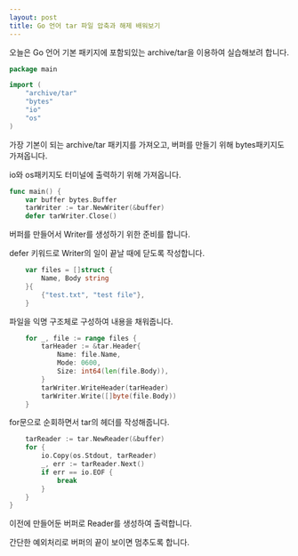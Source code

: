 ```yaml
---
layout: post
title: Go 언어 tar 파일 압축과 해제 배워보기 
---
```


오늘은 Go 언어 기본 패키지에 포함되있는 archive/tar을 이용하여 실습해보려 합니다.

```go
package main

import (
	"archive/tar"
	"bytes"
	"io"
	"os"
)
```

가장 기본이 되는 archive/tar 패키지를 가져오고, 버퍼를 만들기 위해 bytes패키지도 가져옵니다.

io와 os패키지도 터미널에 출력하기 위해 가져옵니다.

```go
func main() {
	var buffer bytes.Buffer
	tarWriter := tar.NewWriter(&buffer)
	defer tarWriter.Close()
```

버퍼를 만들어서 Writer를 생성하기 위한 준비를 합니다.

defer 키워드로 Writer의 일이 끝날 때에 닫도록 작성합니다.

```go
	var files = []struct {
		Name, Body string
	}{
		{"test.txt", "test file"},
	}
```

파일을 익명 구조체로 구성하여 내용을 채워줍니다.

```go
	for _, file := range files {
		tarHeader := &tar.Header{
			Name: file.Name,
			Mode: 0600,
			Size: int64(len(file.Body)),
		}
		tarWriter.WriteHeader(tarHeader)
		tarWriter.Write([]byte(file.Body))
	}
```

for문으로 순회하면서 tar의 헤더를 작성해줍니다.

```go
	tarReader := tar.NewReader(&buffer)
	for {
		io.Copy(os.Stdout, tarReader)
		_, err := tarReader.Next()
		if err == io.EOF {
			break
		}
	}
}
```

이전에 만들어둔 버퍼로 Reader를 생성하여 출력합니다.

간단한 예외처리로 버퍼의 끝이 보이면 멈추도록 합니다.